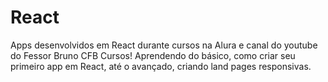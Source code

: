 # React
 Apps desenvolvidos em React durante cursos na Alura e canal do youtube do Fessor Bruno CFB Cursos!
 Aprendendo do básico, como criar seu primeiro app em React, até o avançado, criando land pages responsivas.
